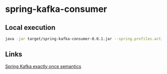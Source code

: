# spring-kafka-consumer

## Local execution

```bash
java -jar target/spring-kafka-consumer-0.0.1.jar --spring.profiles.active=local
```

## Links

[Spring Kafka exactly once semantics](https://docs.spring.io/spring-kafka/reference/html/#exactly-once)

